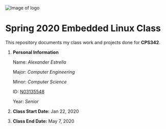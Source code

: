 ![Image of logo](https://www.newpaltz.edu/media/identity/logos/newpaltzlogo.jpg)

# Spring 2020 Embedded Linux Class

This repository documents my class work and projects done for **CPS342**.

1. **Personal Information**

    Name: *Alexander Estrella*
    
    Major: *Computer Engineering*
    
    Minor: *Computer Science*
    
    ID: [N03135548](https://github.com/bigE163)
    
    Year: *Senior*
    
2. **Class Start Date:** Jan 22, 2020

3. **Class End Date:** May 7, 2020
    
